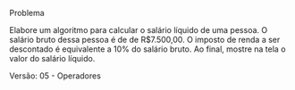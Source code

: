 Problema

Elabore um algoritmo para calcular o salário líquido de uma pessoa.
O salário bruto dessa pessoa é de de R$7.500,00.
O imposto de renda a ser descontado é equivalente a 10% do salário bruto.
Ao final, mostre na tela o valor do salário líquido.

Versão: 05 - Operadores